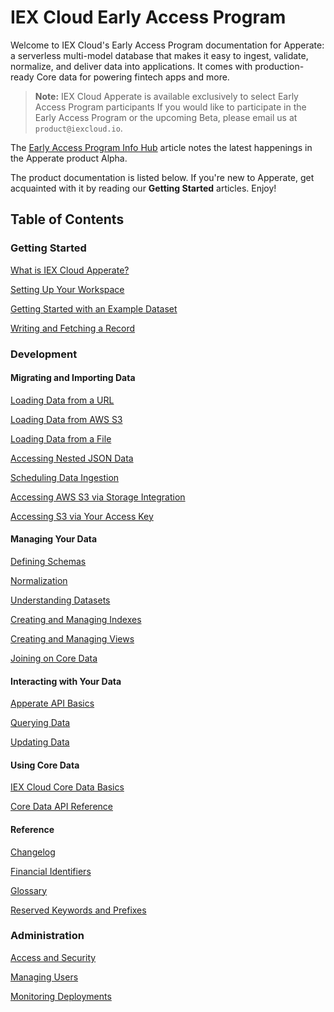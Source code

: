 # IEX Cloud Early Access Program

Welcome to IEX Cloud's Early Access Program documentation for Apperate: a serverless multi-model database that makes it easy to ingest, validate, normalize, and deliver data into applications. It comes with production-ready Core data for powering fintech apps and more.

> **Note:** IEX Cloud Apperate is available exclusively to select Early Access Program participants If you would like to participate in the Early Access Program or the upcoming Beta, please email us at `product@iexcloud.io`. 

The [Early Access Program Info Hub](TODO) article notes the latest happenings in the Apperate product Alpha. 

The product documentation is listed below. If you're new to Apperate, get acquainted with it by reading our **Getting Started** articles. Enjoy!

## Table of Contents

### Getting Started

[What is IEX Cloud Apperate?](./source/getting-started/what-is-iex-cloud-apperate.md)

[Setting Up Your Workspace](./source/getting-started/setting-up-your-workspace.md)

[Getting Started with an Example Dataset](./source/getting-started/getting-started-with-an-example-dataset.md)

[Writing and Fetching a Record](./source/getting-started/writing-and-fetching-a-record.md)

### Development

#### Migrating and Importing Data

[Loading Data from a URL](./source/migrating-and-importing-data/loading-data-from-a-url.md)

[Loading Data from AWS S3](./source/migrating-and-importing-data/loading-data-from-aws-s3.md)

[Loading Data from a File](./source/migrating-and-importing-data/loading-data-from-a-file.md)

[Accessing Nested JSON Data](./source/migrating-and-importing-data/working-with-nested-json-data.md)

[Scheduling Data Ingestion](./source/migrating-and-importing-data/scheduling-data-ingestion.md)

[Accessing AWS S3 via Storage Integration](./source/migrating-and-importing-data/accessing-s3-via-storage-integration.md)

[Accessing S3 via Your Access Key](./source/migrating-and-importing-data/accessing-s3-via-your-access-key.md)

#### Managing Your Data

[Defining Schemas](./source/managing-your-data/defining-schemas.md)

[Normalization](./source/managing-your-data/defining-schemas/normalization.md)

[Understanding Datasets](./source/managing-your-data/understanding-datasets.md)

[Creating and Managing Indexes](./source/managing-your-data/creating-and-managing-indexes.md)

[Creating and Managing Views](./source/managing-your-data/creating-and-managing-views.md)

[Joining on Core Data](./source/managing-your-data/creating-and-managing-views/joining-on-core-data.md)

#### Interacting with Your Data

[Apperate API Basics](./source/interacting-with-your-data/apperate-api-basics.md)

[Querying Data](./source/interacting-with-your-data/querying-data.md)

[Updating Data](./source/interacting-with-your-data/updating-data.md)

#### Using Core Data

[IEX Cloud Core Data Basics](./source/using-core-data/core-data-basics.md)

[Core Data API Reference](./source/using-core-data/core-data-api.md)

#### Reference

[Changelog](./source/reference/changelog.md)

[Financial Identifiers](./source/reference/financial-identifiers.md)

[Glossary](./source/reference/glossary.md)

[Reserved Keywords and Prefixes](./source/reference/reserved-keywords-and-prefixes.md)

### Administration

[Access and Security](./source/administration/access-and-security.md)

[Managing Users](./source/administration/managing-users.md)

[Monitoring Deployments](./source/administration/monitoring-deployments.md)
